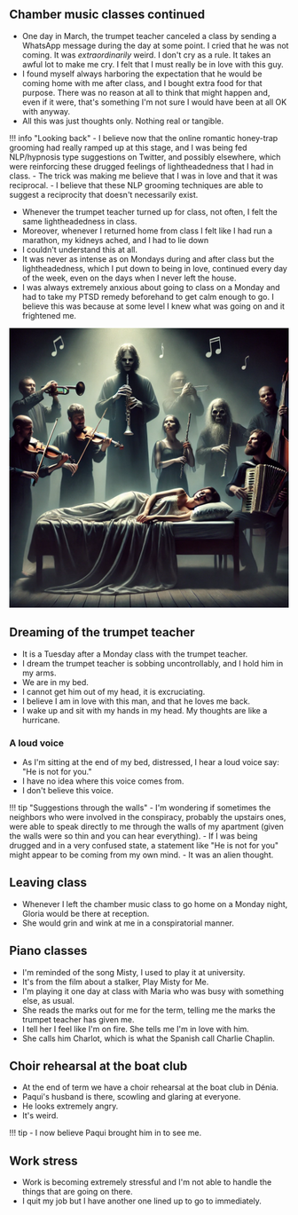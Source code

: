 ## Chamber music classes continued

- One day in March, the trumpet teacher canceled a class by sending a WhatsApp message during the day at some point. I cried that he was not coming. It was *extraordinarily* weird. I don't cry as a rule. It takes an awful lot to make me cry. I felt that I must really be in love with this guy.
- I found myself always harboring the expectation that he would be coming home with me after class, and I bought extra food for that purpose. There was no reason at all to think that might happen and, even if it were, that's something I'm not sure I would have been at all OK with anyway.
- All this was just thoughts only. Nothing real or tangible.

!!! info "Looking back"
    - I believe now that the online romantic honey-trap grooming had really ramped up at this stage, and I was being fed NLP/hypnosis type suggestions on Twitter, and possibly elsewhere, which were reinforcing these drugged feelings of lightheadedness that I had in class.
    - The trick was making me believe that I was in love and that it was reciprocal.
    - I believe that these NLP grooming techniques are able to suggest a reciprocity that doesn't necessarily exist.

- Whenever the trumpet teacher turned up for class, not often, I felt the same lightheadedness in class.
- Moreover, whenever I returned home from class I felt like I had run a marathon, my kidneys ached, and I had to lie down
- I couldn't understand this at all.
- It was never as intense as on Mondays during and after class but the lightheadedness, which I put down to being in love, continued every day of the week, even on the days when I never left the house.
- I was always extremely anxious about going to class on a Monday and had to take my PTSD remedy beforehand to get calm enough to go. I believe this was because at some level I knew what was going on and it frightened me.

![Sedating me and coming into my room](../../content/images/sedating/sedating-3.png)

## Dreaming of the trumpet teacher

- It is a Tuesday after a Monday class with the trumpet teacher.
- I dream the trumpet teacher is sobbing uncontrollably, and I hold him in my arms.
- We are in my bed.
- I cannot get him out of my head, it is excruciating.
- I believe I am in love with this man, and that he loves me back.
- I wake up and sit with my hands in my head. My thoughts are like a hurricane.

### A loud voice

- As I'm sitting at the end of my bed, distressed, I hear a loud voice say: "He is not for you."
- I have no idea where this voice comes from.
- I don't believe this voice.

!!! tip "Suggestions through the walls"
    - I'm wondering if sometimes the neighbors who were involved in the conspiracy, probably the upstairs ones, were able to speak directly to me through the walls of my apartment (given the walls were so thin and you can hear everything).
    - If I was being drugged and in a very confused state, a statement like "He is not for you" might appear to be coming from my own mind.
    - It was an alien thought.

## Leaving class

- Whenever I left the chamber music class to go home on a Monday night, Gloria would be there at reception.
- She would grin and wink at me in a conspiratorial manner.

## Piano classes

- I'm reminded of the song Misty, I used to play it at university.
- It's from the film about a stalker, Play Misty for Me.
- I'm playing it one day at class with Maria who was busy with something else, as usual.
- She reads the marks out for me for the term, telling me the marks the trumpet teacher has given me.
- I tell her I feel like I'm on fire. She tells me I'm in love with him.
- She calls him Charlot, which is what the Spanish call Charlie Chaplin.

## Choir rehearsal at the boat club

- At the end of term we have a choir rehearsal at the boat club in Dénia.
- Paqui's husband is there, scowling and glaring at everyone.
- He looks extremely angry.
- It's weird.

!!! tip
    - I now believe Paqui brought him in to see me.

## Work stress

- Work is becoming extremely stressful and I'm not able to handle the things that are going on there.
- I quit my job but I have another one lined up to go to immediately.

